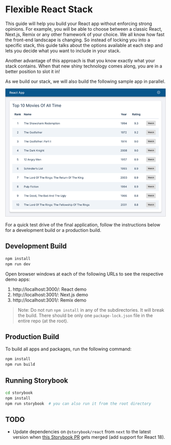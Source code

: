 # Flexible React Stack

This guide will help you build your React app without enforcing strong opinions.
For example, you will be able to choose between a classic React, Next.js, Remix
or any other framework of your choice. We all know how fast the front-end
landscape is changing. So instead of locking you into a specific stack, this
guide talks about the options available at each step and lets you decide what
you want to include in your stack.

Another advantage of this approach is that you know exactly what your stack
contains. When that new shiny technology comes along, you are in a better
position to slot it in!

As we build our stack, we will also build the following sample app in parallel.

![screenshot](assets/screenshot.png)

For a quick test drive of the final application, follow the instructions below
for a development build or a production build.

## Development Build

```bash
npm install
npm run dev
```

Open browser windows at each of the following URLs to see the respective demo
apps:

1. http://localhost:3000/: React demo
2. http://localhost:3001/: Next.js demo
3. http://localhost:3001/: Remix demo

> Note: Do not run `npm install` in any of the subdirectories. It will break the
> build. There should be only one `package-lock.json` file in the entire repo
> (at the root).

## Production Build

To build all apps and packages, run the following command:

```bash
npm install
npm run build
```

## Running Storybook

```bash
cd storybook
npm install
npm run storybook  # you can also run it from the root directory
```

## TODO

- Update dependencies on `@storybook/react` from `next` to the latest version
  when
  [this Storybook PR](https://github.com/storybookjs/storybook/pull/17215)
  gets merged (add support for React 18).

